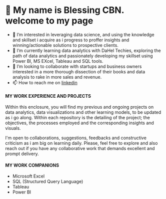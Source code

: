 # 👋 My name is Blessing CBN. welcome to my page
- 👀 I’m interested in leveraging data science, and using the knowledge and skillset i acquire as i progress to proffer insights and winning/actionable solutions to prospective clients.
- 🌱 I’m currently learning data analytics with DaHel Techies, exploring the path of data analytics and passionately developing my skillset using Power BI, MS EXcel, Tableau and SQL tools. 
- 💞️ I’m looking to collaborate with startups and business owners interested in a more thorough dissection of their books and data analysis to rake in more sales and revenue.
- 📫 How to reach me on [linkedin](https://www.linkedin.com/in/cbn123)

#### MY WORK EXPERIENCE AND PROJECTS
Within this enclosure, you will find my previous and ongoing projects on data analytics, data visualizations and other learning models, to be updated as i go along. Within each repository is the detailing of the project; the objectives, the processes employed and the corresponding insights and visuals. 

I'm open to collaborations, suggestions, feedbacks and constructive criticism as i am big on learning daily. Please, feel free to explore and also reach out if you have any collaborative work that demands excellent and prompt delivery.


#### MY WORK COMPANIONS
- Microsoft Excel
- SQL (Structured Query Language)
- Tableau
- Power BI

<!---
BlessingCBN/BlessingCBN is a ✨ special ✨ repository because its `README.md` (this file) appears on your GitHub profile.
You can click the Preview link to take a look at your changes.
--->
